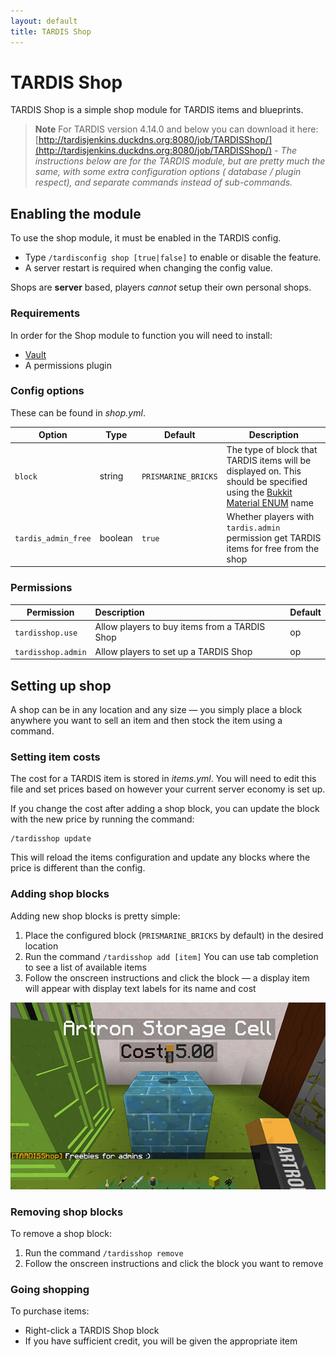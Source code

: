 ```yaml
---
layout: default
title: TARDIS Shop
---
```


# TARDIS Shop

TARDIS Shop is a simple shop module for TARDIS items and blueprints.

> __Note__ For TARDIS version 4.14.0 and below you can download it here:
[http://tardisjenkins.duckdns.org:8080/job/TARDISShop/](http://tardisjenkins.duckdns.org:8080/job/TARDISShop/) -
_The instructions below are for the TARDIS module, but are pretty much the same, with some extra configuration options (
database / plugin respect), and separate commands instead of sub-commands._

## Enabling the module

To use the shop module, it must be enabled in the TARDIS config.

- Type `/tardisconfig shop [true|false]` to enable or disable the feature.
- A server restart is required when changing the config value.

Shops are **server** based, players _cannot_ setup their own personal shops.

### Requirements

In order for the Shop module to function you will need to install:

* [Vault](https://www.spigotmc.org/resources/vault.34315/)
* A permissions plugin

### Config options

These can be found in _shop.yml_.

| Option              | Type    | Default             | Description                                                                                                                                                                                 |
|---------------------|---------|---------------------|---------------------------------------------------------------------------------------------------------------------------------------------------------------------------------------------|
| `block`             | string  | `PRISMARINE_BRICKS` | The type of block that TARDIS items will be displayed on. This should be specified using the [Bukkit Material ENUM](https://hub.spigotmc.org/javadocs/spigot/org/bukkit/Material) name |
| `tardis_admin_free` | boolean | `true`              | Whether players with `tardis.admin` permission get TARDIS items for free from the shop                                                                                                      |

### Permissions

| Permission         | Description                                   | Default |
|--------------------|:----------------------------------------------|---------|
| `tardisshop.use`   | Allow players to buy items from a TARDIS Shop | op      |
| `tardisshop.admin` | Allow players to set up a TARDIS Shop         | op      |

## Setting up shop

A shop can be in any location and any size &mdash; you simply place a block anywhere you want to sell an item and then
stock the item using a command.

### Setting item costs

The cost for a TARDIS item is stored in _items.yml_. You will need to edit this file and set prices based on however
your current server economy is set up.

If you change the cost after adding a shop block, you can update the block with the new price by running the command:

```
/tardisshop update
```

This will reload the items configuration and update any blocks where the price is different than the config.

### Adding shop blocks

Adding new shop blocks is pretty simple:

1. Place the configured block (`PRISMARINE_BRICKS` by default) in the desired location
2. Run the command `/tardisshop add [item]`
   You can use tab completion to see a list of available items
3. Follow the onscreen instructions and click the block &mdash; a display item will appear with display text labels for
   its name and cost

![TARDIS Shop block](/images/docs/tardis_shop_block.jpg)

### Removing shop blocks

To remove a shop block:

1. Run the command `/tardisshop remove`
2. Follow the onscreen instructions and click the block you want to remove

### Going shopping

To purchase items:

* Right-click a TARDIS Shop block
* If you have sufficient credit, you will be given the appropriate item
